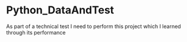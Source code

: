 # Python_DataAndTest
As part of a technical test I need to perform this project which I learned through its performance
